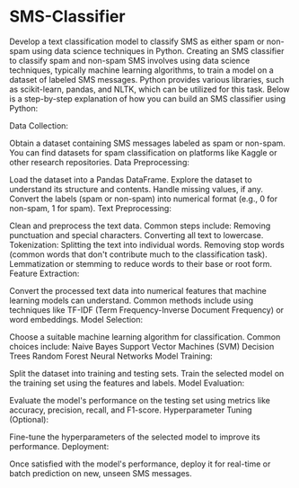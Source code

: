 # SMS-Classifier
Develop a text classification model to classify SMS as either spam or non-spam using data science techniques in Python.
Creating an SMS classifier to classify spam and non-spam SMS involves using data science techniques, typically machine learning algorithms, to train a model on a dataset of labeled SMS messages. Python provides various libraries, such as scikit-learn, pandas, and NLTK, which can be utilized for this task. Below is a step-by-step explanation of how you can build an SMS classifier using Python:

Data Collection:

Obtain a dataset containing SMS messages labeled as spam or non-spam. You can find datasets for spam classification on platforms like Kaggle or other research repositories.
Data Preprocessing:

Load the dataset into a Pandas DataFrame.
Explore the dataset to understand its structure and contents.
Handle missing values, if any.
Convert the labels (spam or non-spam) into numerical format (e.g., 0 for non-spam, 1 for spam).
Text Preprocessing:

Clean and preprocess the text data. Common steps include:
Removing punctuation and special characters.
Converting all text to lowercase.
Tokenization: Splitting the text into individual words.
Removing stop words (common words that don't contribute much to the classification task).
Lemmatization or stemming to reduce words to their base or root form.
Feature Extraction:

Convert the processed text data into numerical features that machine learning models can understand.
Common methods include using techniques like TF-IDF (Term Frequency-Inverse Document Frequency) or word embeddings.
Model Selection:

Choose a suitable machine learning algorithm for classification. Common choices include:
Naive Bayes
Support Vector Machines (SVM)
Decision Trees
Random Forest
Neural Networks
Model Training:

Split the dataset into training and testing sets.
Train the selected model on the training set using the features and labels.
Model Evaluation:

Evaluate the model's performance on the testing set using metrics like accuracy, precision, recall, and F1-score.
Hyperparameter Tuning (Optional):

Fine-tune the hyperparameters of the selected model to improve its performance.
Deployment:

Once satisfied with the model's performance, deploy it for real-time or batch prediction on new, unseen SMS messages.
